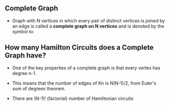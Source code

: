 ## Complete Graph
- Graph with N vertices in which every pair of distinct vertices is joined by an edge is called a **complete graph on N vertices** and is denoted by the symbol `Kn`

## How many Hamilton Circuits does a Complete Graph have?

- One of the key properties of a complete graph is that every vertex has degree n-1.

- This means that the number of edges of Kn is N(N-1)/2, from Euler's sum of degrees theorem.

- There are (N-1)! (factorial) number of Hamiltonian circuits

